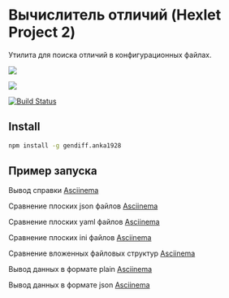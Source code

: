 # Вычислитель отличий (Hexlet Project 2)

Утилита для поиска отличий в конфигурационных файлах.

<a href="https://codeclimate.com/github/codeclimate/codeclimate/maintainability"><img src="https://api.codeclimate.com/v1/badges/a99a88d28ad37a79dbf6/maintainability" /></a>

<a href="https://codeclimate.com/github/codeclimate/codeclimate/test_coverage"><img src="https://api.codeclimate.com/v1/badges/a99a88d28ad37a79dbf6/test_coverage" /></a>

[![Build Status](https://travis-ci.org/anka1928/project-lvl2-s353.svg?branch=master)](https://travis-ci.org/anka1928/project-lvl2-s353)

## Install

```sh
npm install -g gendiff.anka1928
```

## Пример запуска
Вывод справки [Asciinema](https://asciinema.org/a/PGqzIFePY6ufdPdmmnarPetKA)

Сравнение плоских json файлов [Asciinema](https://asciinema.org/a/WneQBOtKXkjmlUvvV6K31wRyV)

Сравнение плоских yaml файлов [Asciinema](https://asciinema.org/a/XEwAORjaQvOowpL11fujl2M38)

Сравнение плоских ini файлов [Asciinema](https://asciinema.org/a/vRKQMiPCl7cdxI3T6QrnwRNHC)

Сравнение вложенных файловых структур [Asciinema](https://asciinema.org/a/VlhW7rtJUUW44SJVZNF20jcqK)

Вывод данных в формате plain [Asciinema](https://asciinema.org/a/swIA6LAisKhfUUgwjhoPE7VXT)

Вывод данных в формате json [Asciinema](https://asciinema.org/a/h07PVBaPrj851PIZKxoJaVaZK)
